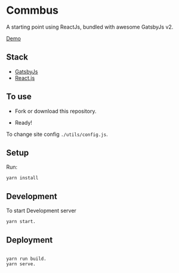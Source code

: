 # Commbus

A starting point using ReactJs, bundled with awesome GatsbyJs v2.

[Demo](https://kickoff-gatsbyjs.netlify.com/)

## Stack

- [GatsbyJs](https://www.gatsbyjs.org/)
- [React.js](https://reactjs.org/)

## To use

- Fork or download this repository.

- Ready!

To change site config `./utils/config.js`.

## Setup

Run:

```
yarn install
```

## Development

To start Development server

```
yarn start.
```

## Deployment

```

yarn run build.
yarn serve.


```
